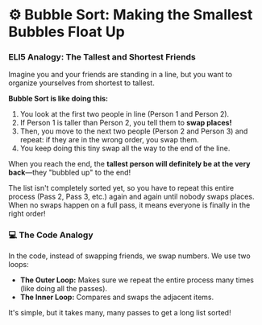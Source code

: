 # ⚙️ Bubble Sort: Making the Smallest Bubbles Float Up

### ELI5 Analogy: The Tallest and Shortest Friends

Imagine you and your friends are standing in a line, but you want to organize yourselves from shortest to tallest.

**Bubble Sort is like doing this:**

1.  You look at the first two people in line (Person 1 and Person 2).
2.  If Person 1 is taller than Person 2, you tell them to **swap places!**
3.  Then, you move to the next two people (Person 2 and Person 3) and repeat: if they are in the wrong order, you swap them.
4.  You keep doing this tiny swap all the way to the end of the line.

When you reach the end, the **tallest person will definitely be at the very back**—they "bubbled up" to the end!

The list isn't completely sorted yet, so you have to repeat this entire process (Pass 2, Pass 3, etc.) again and again until nobody swaps places. When no swaps happen on a full pass, it means everyone is finally in the right order!

### 💻 The Code Analogy

In the code, instead of swapping friends, we swap numbers. We use two loops:

* **The Outer Loop:** Makes sure we repeat the entire process many times (like doing all the passes).
* **The Inner Loop:** Compares and swaps the adjacent items.

It's simple, but it takes many, many passes to get a long list sorted!